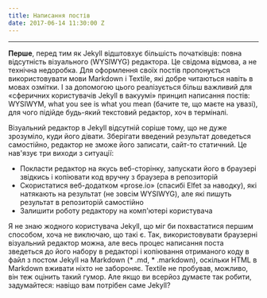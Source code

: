 ```yaml
---
title: Написання постів
date: 2017-06-14 11:30:00 Z
---
```


---

**Перше**, перед тим як Jekyll відштовхує більшість початківців: повна відсутність візуального (WYSIWYG) редактора. Це свідома відмова, а не технічна недоробка. Для оформлення своїх постів пропонується використовувати мови Markdown і Textile, які добре читаються навіть в мовах озмітки. І за допомогою цього реалізується більш важливий для «сферичних користувачів Jekyll в вакуумі» принцип написання постів: WYSIWYM, what you see is what you mean (бачите те, що маєте на увазі), для чого підійде будь-який текстовий редактор, хоч в терміналі.

Візуальний редактор в Jekyll відсутній соріше тому, що не дуже зрозуміло, куди його дівати. Зберігати введений результат доведеться самостійно, редактор не зможе його записати, сайт-то статичний. Це нав'язує три виходи з ситуації:  
* Покласти редактор на якусь веб-сторінку, запускати його в браузері звідкись і копіювати код вручну з браузера в репозиторій
* Скористатися веб-додатком «prose.io» (спасибі Elfet за наводку), які натякають на результат (не зовсім WYSIWYG), але які пишуть результат в репозиторій самостійно
* Залишити роботу редактору на комп'ютері користувача

Я не знаю жодного користувача Jekyll, що міг би похвастатися першим способом, хоча не виключаю, що такі є. Так, використовувати браузерні візуальний редактор можна, але весь процес написання поста зведеться до його набору в редакторі і копіювання отриманого коду в файл з постом Jekyll на Markdown (* .md, * .markdown), оскільки HTML в Markdown вживати ніхто не забороняє. Textile не пробував, можливо, він теж оцінить такий гумор. Але якщо ви всерйоз думаєте так робити, задумайтеся: навіщо вам потрібен саме Jekyll?
